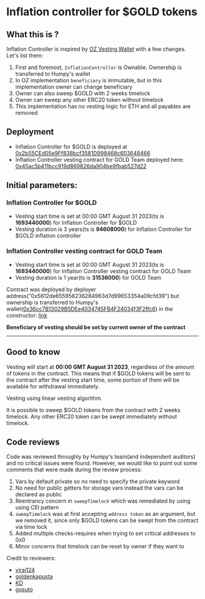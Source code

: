 # Inflation controller for $GOLD tokens

## What this is ?

Inflation Controller is inspired by [OZ Vesting Wallet](https://github.com/OpenZeppelin/openzeppelin-contracts/blob/master/contracts/finance/VestingWallet.sol) with a few changes.
Let's list them:
1. First and foremost, `InflationController` is Ownable. Ownership is transferred to Humpy's wallet
2. In OZ implementation `beneficiary` is immutable, but in this implementation owner can change beneficiary
3. Owner can also sweep $GOLD with 2 weeks timelock
4. Owner can sweep any other ERC20 token without timelock
5. This implementation has no vesting logic for ETH and all payables are removed


## Deployment
- Inflation Controller for $GOLD is deployed at [0x2b55CEd05e9Ff838bcf3581D998468c603648466](https://basescan.org/address/0x2b55CEd05e9Ff838bcf3581D998468c603648466)
- Inflation Controller vesting contract for GOLD Team deployed here: [0x45ac5b411bcc919d869826da904be9fbab527d22](https://basescan.org/address/0x45ac5b411bcc919d869826da904be9fbab527d22)

## Initial parameters:
### Inflation Controller for $GOLD
- Vesting start time is set at 00:00 GMT August 31 2023(ts is **1693440000**) for Inflation Controller for $GOLD
- Vesting duration is 3 years(ts is **94608000**) for Inflation Controller for $GOLD inflation controller

### Inflation Controller vesting contract for GOLD Team
- Vesting start time is set at 00:00 GMT August 31 2023(ts is **1693440000**) for Inflation Controller vesting contract for GOLD Team
- Vesting duration is 1 year(ts is **31536000**) for GOLD Team

Contract was deployed by deployer address("0x5612de655956236284963d7d99653354a09cfd39") but ownership is transferred
to Humpy's wallet([0x36cc7B13029B5DEe4034745FB4F24034f3F2ffc6](https://debank.com/profile/0x36cc7b13029b5dee4034745fb4f24034f3f2ffc6))
in the constructor: [link](https://basescan.org/tx/0x8adbef9eb7d016f5df44b68eb01a6e0fb08be3afbbe8004e0ada356e7b6cbc4b#eventlog)

**Beneficiary of vesting should be set by current owner of the contract**

---


## Good to know
Vesting will start at **00:00 GMT August 31 2023**, regardless of the amount of tokens in the contract. This means that if
$GOLD tokens will be sent to the contract after the vesting start time, some portion of them will be available for
withdrawal immediately.

Vesting using linear vesting algorithm.

It is possible to sweep $GOLD tokens from the contract with 2 weeks timelock. Any other ERC20 token can be swept
immediately without timelock.

## Code reviews
Code was reviewed throughly by Humpy's team(and independent auditors) and no critical issues were found. However, we would like to point out
some comments that were made during the review process:

1. Vars by default private so no need to specify the private keyword
2. No need for public getters for storage vars instead the vars can be declared as public
3. Reentrancy concern in `sweepTimelock` which was remediated by using using CEI pattern
4. `sweepTimelock` was at first accepting `address token` as an argument, but we removed it, since only $GOLD tokens
can be swept from the contract via time lock
5. Added multiple checks-requires when trying to set critical addresses to 0x0
6. Minor concerns that timelock can be reset by owner if they want to

Credit to reviewers:
- [viraj124](https://github.com/viraj124)
- [goldenkapusta](https://github.com/goldenkapusta)
- [KD](https://github.com/kitty-the-kat)
- [gosuto](https://github.com/gosuto-inzasheru)